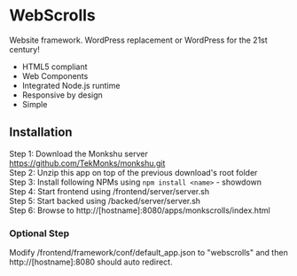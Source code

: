 # WebScrolls
Website framework. WordPress replacement or WordPress for the 21st century!

* HTML5 compliant
* Web Components
* Integrated Node.js runtime
* Responsive by design
* Simple

## Installation
Step 1: Download the Monkshu server https://github.com/TekMonks/monkshu.git  
Step 2: Unzip this app on top of the previous download's root folder  
Step 3: Install following NPMs using `npm install <name>` - showdown  
Step 4: Start frontend using /frontend/server/server.sh  
Step 5: Start backed using /backed/server/server.sh  
Step 6: Browse to http://[hostname]:8080/apps/monkscrolls/index.html  

### Optional Step

Modify /frontend/framework/conf/default_app.json to "webscrolls" and then http://[hostname]:8080 should auto redirect.
